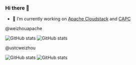 ### Hi there 👋


- 🔭 I’m currently working on [Apache Cloudstack](https://github.com/apache/cloudstack) and [CAPC](https://github.com/weizhouapache/cluster-api-provider-cloudstack)

<!--
**weizhouapache/weizhouapache** is a ✨ _special_ ✨ repository because its `README.md` (this file) appears on your GitHub profile.

Here are some ideas to get you started:

- 🔭 I’m currently working on ...
- 🌱 I’m currently learning ...
- 👯 I’m looking to collaborate on ...
- 🤔 I’m looking for help with ...
- 💬 Ask me about ...
- 📫 How to reach me: ...
- 😄 Pronouns: ...
- ⚡ Fun fact: ...

<br>


## 𝗩𝗶𝘀𝗶𝘁𝗼𝗿𝘀

![visitors](https://visitor-badge.glitch.me/badge?page_id=weizhouapache)

<br>
-->
@weizhouapache

![GitHub stats](https://github-readme-stats.vercel.app/api?username=weizhouapache&show_icons=true&hide_border=true&count_private=true&show_icons=true&layout=compact) ![GitHub stats](https://github-readme-stats.vercel.app/api/top-langs/?username=weizhouapache&show_icons=true&hide_border=true&count_private=true&show_icons=true&layout=compact)

@ustcweizhou

![GitHub stats](https://github-readme-stats.vercel.app/api?username=ustcweizhou&show_icons=true&hide_border=true&count_private=true&show_icons=true&layout=compact) ![GitHub stats](https://github-readme-stats.vercel.app/api/top-langs/?username=ustcweizhou&show_icons=true&hide_border=true&count_private=true&show_icons=true&layout=compact)
